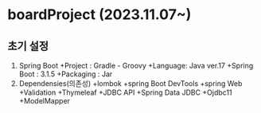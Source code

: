 # boardProject (2023.11.07~)

## 초기 설정
1. Spring Boot
    +Project : Gradle - Groovy
    +Language: Java ver.17
    +Spring Boot : 3.1.5
    +Packaging : Jar
2. Dependensies(의존성)
    +lombok
    +spring Boot DevTools
    +spring Web
    +Validation
    +Thymeleaf
    +JDBC API
    +Spring Data JDBC
    +Ojdbc11
    +ModelMapper
